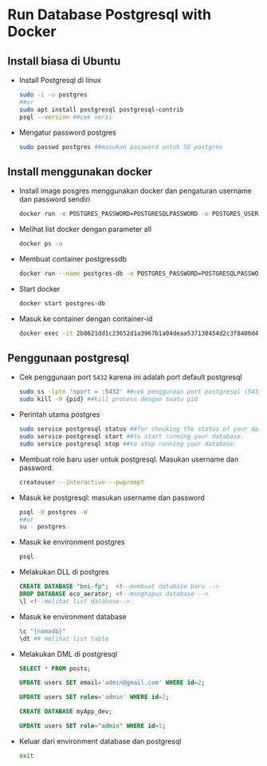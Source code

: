 # Run Database Postgresql with Docker

## Install biasa di Ubuntu

- Install Postgresql di linux

    ```bash
    sudo -i -u postgres
    ##or
    sudo apt install postgresql postgresql-contrib
    psql --version ##cek versi
    ```

- Mengatur password postgres

    ```bash
    sudo passwd postgres ##masukan password untuk SU postgres
    ```

## Install menggunakan docker

- Install image posgres menggunakan docker dan pengaturan username dan password sendiri

    ```bash
    docker run -e POSTGRES_PASSWORD=POSTGRESQLPASSWORD -e POSTGRES_USER=POSTGRESQLUSARNAME postgres
    ```

- Melihat list docker dengan parameter all

    ```bash
    docker ps -a
    ```

- Membuat container postgressdb

    ```bash
    docker run --name postgres-db -e POSTGRES_PASSWORD=POSTGRESQLPASSWORD -p 5432:5432 -d postgres
    ```

- Start docker

    ```bash
    docker start postgres-db
    ```

- Masuk ke container dengan container-id

    ```bash
    docker exec -it 2b8621dd1c23652d1a3967b1a04deaa537130454d2c3f8400d4bee6692d2507e bash
    ```

## Penggunaan postgresql

- Cek penggunaan port ```5432``` karena ini adalah port default postgresql

    ```bash
    sudo ss -lptn 'sport = :5432' ##cek penggunaan port postgresql (5432)
    sudo kill -9 {pid} ##kill process dengan suatu pid
    ```

- Perintah utama postgres

    ```bash
    sudo service postgresql status ##for checking the status of your database.
    sudo service postgresql start ##to start running your database.
    sudo service postgresql stop ##to stop running your database.
    ```

- Membuat role baru user untuk postgresql. Masukan username dan password.

    ```bash
    createuser --interactive --pwprompt
    ```

- Masuk ke postgresql: masukan username dan password

    ```bash
    psql -U postgres -W
    ##or
    su - postgres
    ```

- Masuk ke environment postgres

    ```bash
    psql
    ```

- Melakukan DLL di postgres
  
    ```sql
    CREATE DATABASE "bni-fp";  <!--membuat database baru -->
    DROP DATABASE eco_aerator; <!--menghapus database -->
    \l <!--melihat list database-->
    ```

- Masuk ke environment database

    ```bash
    \c "{namadb}"
    \dt ## melihat list table
    ```

- Melakukan DML di postgresql
  
    ```sql
    SELECT * FROM posts;

    UPDATE users SET email='admin@gmail.com' WHERE id=2;

    UPDATE users SET roles='admin' WHERE id=2;

    CREATE DATABASE myApp_dev;

    UPDATE users SET role="admin" WHERE id=1;
    ```

- Keluar dari environment database dan postgresql

    ```bash
    exit
    ```
